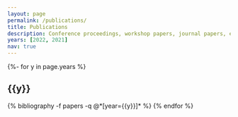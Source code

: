```yaml
---
layout: page
permalink: /publications/
title: Publications 
description: Conference proceedings, workshop papers, journal papers, etc. <u><a href='https://scholar.google.com/citations?user=ynA-x2wAAAAJ&hl'>Google Scholar</a></u> contains a more complete list of my publications.
years: [2022, 2021]
nav: true
---
```

<!-- _pages/publications.md -->
<div class="publications">

{%- for y in page.years %}
  <h2 class="year">{{y}}</h2>
  {% bibliography -f papers -q @*[year={{y}}]* %}
{% endfor %}

</div>